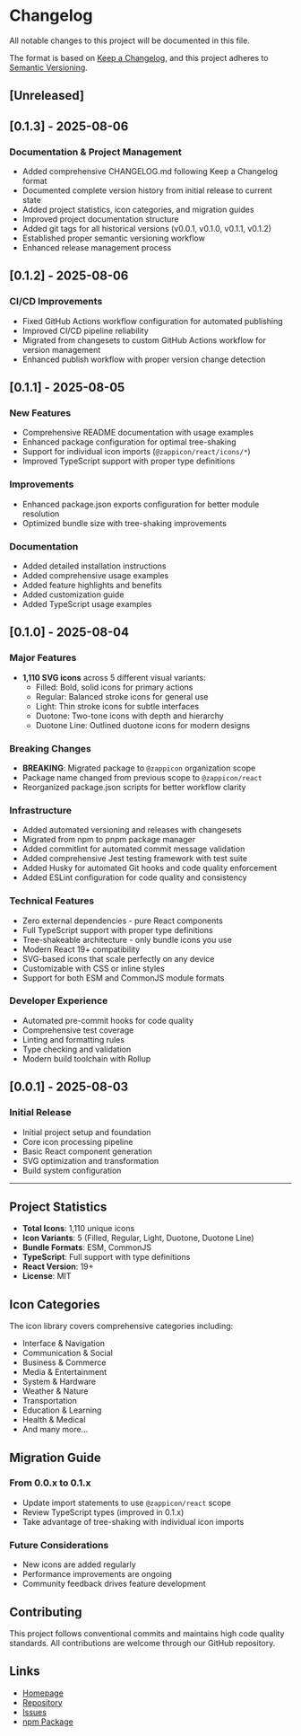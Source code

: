 # Changelog

All notable changes to this project will be documented in this file.

The format is based on [Keep a Changelog](https://keepachangelog.com/en/1.0.0/),
and this project adheres to [Semantic Versioning](https://semver.org/spec/v2.0.0.html).

## [Unreleased]

## [0.1.3] - 2025-08-06

### Documentation & Project Management

- Added comprehensive CHANGELOG.md following Keep a Changelog format
- Documented complete version history from initial release to current state
- Added project statistics, icon categories, and migration guides
- Improved project documentation structure
- Added git tags for all historical versions (v0.0.1, v0.1.0, v0.1.1, v0.1.2)
- Established proper semantic versioning workflow
- Enhanced release management process

## [0.1.2] - 2025-08-06

### CI/CD Improvements

- Fixed GitHub Actions workflow configuration for automated publishing
- Improved CI/CD pipeline reliability
- Migrated from changesets to custom GitHub Actions workflow for version management
- Enhanced publish workflow with proper version change detection

## [0.1.1] - 2025-08-05

### New Features

- Comprehensive README documentation with usage examples
- Enhanced package configuration for optimal tree-shaking
- Support for individual icon imports (`@zappicon/react/icons/*`)
- Improved TypeScript support with proper type definitions

### Improvements

- Enhanced package.json exports configuration for better module resolution
- Optimized bundle size with tree-shaking improvements

### Documentation

- Added detailed installation instructions
- Added comprehensive usage examples
- Added feature highlights and benefits
- Added customization guide
- Added TypeScript usage examples

## [0.1.0] - 2025-08-04

### Major Features

- **1,110 SVG icons** across 5 different visual variants:
  - Filled: Bold, solid icons for primary actions
  - Regular: Balanced stroke icons for general use
  - Light: Thin stroke icons for subtle interfaces
  - Duotone: Two-tone icons with depth and hierarchy
  - Duotone Line: Outlined duotone icons for modern designs

### Breaking Changes

- **BREAKING**: Migrated package to `@zappicon` organization scope
- Package name changed from previous scope to `@zappicon/react`
- Reorganized package.json scripts for better workflow clarity

### Infrastructure

- Added automated versioning and releases with changesets
- Migrated from npm to pnpm package manager
- Added commitlint for automated commit message validation
- Added comprehensive Jest testing framework with test suite
- Added Husky for automated Git hooks and code quality enforcement
- Added ESLint configuration for code quality and consistency

### Technical Features

- Zero external dependencies - pure React components
- Full TypeScript support with proper type definitions
- Tree-shakeable architecture - only bundle icons you use
- Modern React 19+ compatibility
- SVG-based icons that scale perfectly on any device
- Customizable with CSS or inline styles
- Support for both ESM and CommonJS module formats

### Developer Experience

- Automated pre-commit hooks for code quality
- Comprehensive test coverage
- Linting and formatting rules
- Type checking and validation
- Modern build toolchain with Rollup

## [0.0.1] - 2025-08-03

### Initial Release

- Initial project setup and foundation
- Core icon processing pipeline
- Basic React component generation
- SVG optimization and transformation
- Build system configuration

---

## Project Statistics

- **Total Icons**: 1,110 unique icons
- **Icon Variants**: 5 (Filled, Regular, Light, Duotone, Duotone Line)
- **Bundle Formats**: ESM, CommonJS
- **TypeScript**: Full support with type definitions
- **React Version**: 19+
- **License**: MIT

## Icon Categories

The icon library covers comprehensive categories including:

- Interface & Navigation
- Communication & Social
- Business & Commerce
- Media & Entertainment
- System & Hardware
- Weather & Nature
- Transportation
- Education & Learning
- Health & Medical
- And many more...

## Migration Guide

### From 0.0.x to 0.1.x

- Update import statements to use `@zappicon/react` scope
- Review TypeScript types (improved in 0.1.x)
- Take advantage of tree-shaking with individual icon imports

### Future Considerations

- New icons are added regularly
- Performance improvements are ongoing
- Community feedback drives feature development

## Contributing

This project follows conventional commits and maintains high code quality standards. All contributions are welcome through our GitHub repository.

## Links

- [Homepage](https://zappicon.com)
- [Repository](https://github.com/zappicon/zappicon-react)
- [Issues](https://github.com/zappicon/zappicon-react/issues)
- [npm Package](https://www.npmjs.com/package/@zappicon/react)
